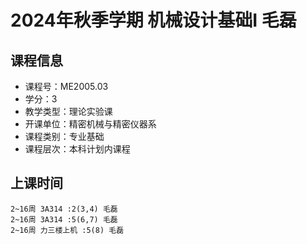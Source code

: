 # 2024年秋季学期 机械设计基础I 毛磊






## 课程信息

- 课程号：ME2005.03
- 学分：3
- 教学类型：理论实验课
- 开课单位：精密机械与精密仪器系
- 课程类别：专业基础
- 课程层次：本科计划内课程

## 上课时间

```
2~16周 3A314 :2(3,4) 毛磊
2~16周 3A314 :5(6,7) 毛磊
2~16周 力三楼上机 :5(8) 毛磊
```


